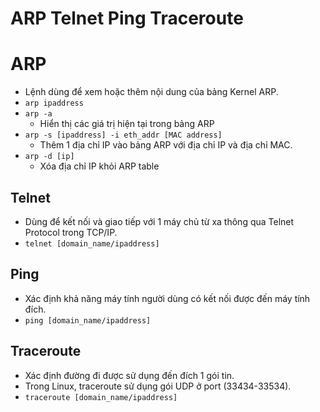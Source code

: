 # ARP Telnet Ping Traceroute

# ARP
- Lệnh dùng để xem hoặc thêm nội dung của bảng Kernel ARP.
- `arp ipaddress`
- `arp -a`
  + Hiển thị các giá trị hiện tại trong bảng ARP
- `arp -s [ipaddress] -i eth_addr [MAC address]`
  + Thêm 1 địa chỉ IP vào bảng ARP với địa chỉ IP và địa chỉ MAC.
- `arp -d [ip]`
  + Xóa địa chỉ IP khỏi ARP table

## Telnet
- Dùng để kết nối và giao tiếp với 1 máy chủ từ xa thông qua Telnet Protocol trong TCP/IP.
- `telnet [domain_name/ipaddress]`

## Ping
- Xác định khả năng máy tính người dùng có kết nối được đến máy tính đích.
- `ping [domain_name/ipaddress]`

## Traceroute
- Xác định đường đi được sử dụng đến đích 1 gói tin.
- Trong Linux, traceroute sử dụng gói UDP ở port (33434-33534).
- `traceroute [domain_name/ipaddress]`



